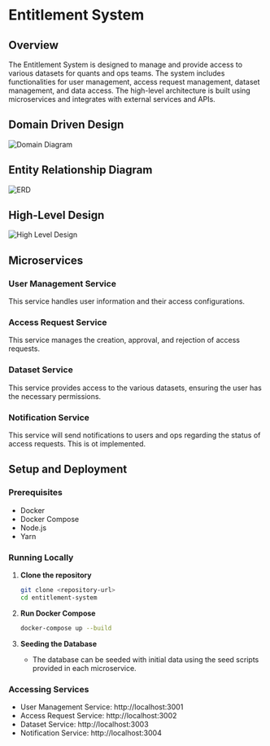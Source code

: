 # Entitlement System

## Overview

The Entitlement System is designed to manage and provide access to various datasets for quants and ops teams. The system includes functionalities for user management, access request management, dataset management, and data access. The high-level architecture is built using microservices and integrates with external services and APIs.

## Domain Driven Design

![Domain Diagram](https://github.com/aneesh-semantic-computing/entitlements-system/assets/45017458/47dd5b1a-4971-4ac1-b11a-1b220cf423f5)


## Entity Relationship Diagram

![ERD](https://github.com/aneesh-semantic-computing/entitlements-system/assets/45017458/98b2bc1d-4d0f-4855-89d0-0a38633b8b4f)


## High-Level Design

![High Level Design](https://github.com/aneesh-semantic-computing/entitlements-system/assets/45017458/b8c2dafe-cab4-4041-bf6b-f438b5b65061)


## Microservices

### User Management Service

This service handles user information and their access configurations.

### Access Request Service

This service manages the creation, approval, and rejection of access requests.

### Dataset Service

This service provides access to the various datasets, ensuring the user has the necessary permissions.

### Notification Service

This service will send notifications to users and ops regarding the status of access requests. This is ot implemented.

## Setup and Deployment

### Prerequisites

- Docker
- Docker Compose
- Node.js
- Yarn

### Running Locally

1.   **Clone the repository**
      ```sh
      git clone <repository-url>
      cd entitlement-system
      ```

4.    **Run Docker Compose**
      ```sh
      docker-compose up --build
      ```
5.    **Seeding the Database**
        - The database can be seeded with initial data using the seed scripts provided in each microservice.

### Accessing Services
-  User Management Service: http://localhost:3001
-  Access Request Service: http://localhost:3002
-  Dataset Service: http://localhost:3003
-  Notification Service: http://localhost:3004

